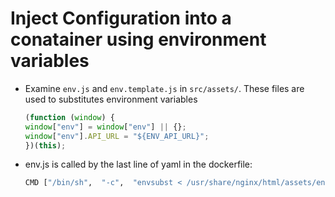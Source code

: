 # Inject Configuration into a conatainer using environment variables

- Examine `env.js` and `env.template.js` in `src/assets/`. These files are used to substitutes environment variables

    ```javascript
    (function (window) {
    window["env"] = window["env"] || {};
    window["env"].API_URL = "${ENV_API_URL}";
    })(this);
    ```

- env.js is called by the last line of yaml in the dockerfile:

    ```bash
    CMD ["/bin/sh",  "-c",  "envsubst < /usr/share/nginx/html/assets/env.template.js > /usr/share/nginx/html/assets/env.js && exec nginx -g 'daemon off;'"]
    ```